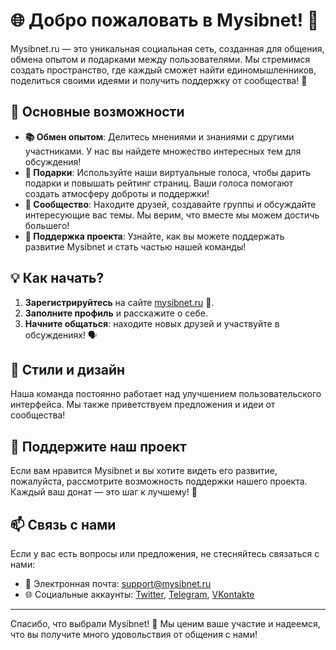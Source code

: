 # 🌐 Добро пожаловать в Mysibnet! 🎉

Mysibnet.ru — это уникальная социальная сеть, созданная для общения, обмена опытом и подарками между пользователями. Мы стремимся создать пространство, где каждый сможет найти единомышленников, поделиться своими идеями и получить поддержку от сообщества! 🤝

## 🚀 Основные возможности

- **📚 Обмен опытом**: Делитесь мнениями и знаниями с другими участниками. У нас вы найдете множество интересных тем для обсуждения!
- **🎁 Подарки**: Используйте наши виртуальные голоса, чтобы дарить подарки и повышать рейтинг страниц. Ваши голоса помогают создать атмосферу доброты и поддержки!
- **👥 Сообщество**: Находите друзей, создавайте группы и обсуждайте интересующие вас темы. Мы верим, что вместе мы можем достичь большего!
- **🌟 Поддержка проекта**: Узнайте, как вы можете поддержать развитие Mysibnet и стать частью нашей команды!

## 💡 Как начать?

1. **Зарегистрируйтесь** на сайте [mysibnet.ru](https://mysibnet.ru) 🌟.
2. **Заполните профиль** и расскажите о себе.
3. **Начните общаться**: находите новых друзей и участвуйте в обсуждениях! 🗣️

## 🎨 Стили и дизайн

Наша команда постоянно работает над улучшением пользовательского интерфейса. Мы также приветствуем предложения и идеи от сообщества!

## 🙏 Поддержите наш проект

Если вам нравится Mysibnet и вы хотите видеть его развитие, пожалуйста, рассмотрите возможность поддержки нашего проекта. Каждый ваш донат — это шаг к лучшему! 💖

## 📫 Связь с нами

Если у вас есть вопросы или предложения, не стесняйтесь связаться с нами:
- 📧 Электронная почта: support@mysibnet.ru
- 🌐 Социальные аккаунты: [Twitter](x.com/mysibnet), [Telegram](t.me/mysibnet_ru), [VKontakte](vk.com/mysibnet)

---

Спасибо, что выбрали Mysibnet! 🥳 Мы ценим ваше участие и надеемся, что вы получите много удовольствия от общения с нами!
